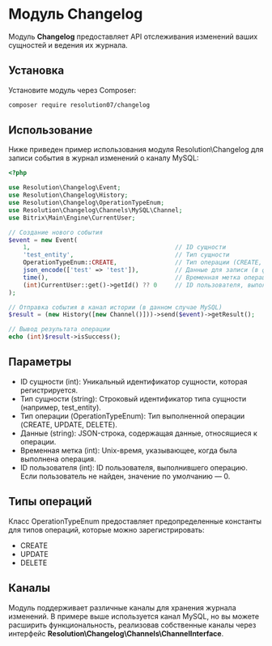 # Модуль Changelog

Модуль **Changelog** предоставляет API отслеживания изменений ваших сущностей и ведения
их журнала.

## Установка

Установите модуль через Composer:

```bash
composer require resolution07/changelog
```

## Использование

Ниже приведен пример использования модуля Resolution\Changelog для записи события в журнал изменений о каналу MySQL:

```php
<?php

use Resolution\Changelog\Event;
use Resolution\Changelog\History;
use Resolution\Changelog\OperationTypeEnum;
use Resolution\Changelog\Channels\MySQL\Channel;
use Bitrix\Main\Engine\CurrentUser;

// Создание нового события
$event = new Event(
    1,                                        // ID сущности
    'test_entity',                            // Тип сущности
    OperationTypeEnum::CREATE,                // Тип операции (CREATE, UPDATE, DELETE и т.д.)
    json_encode(['test' => 'test']),          // Данные для записи (в формате JSON)
    time(),                                   // Временная метка операции
    (int)CurrentUser::get()->getId() ?? 0     // ID пользователя, выполняющего операцию
);

// Отправка события в канал истории (в данном случае MySQL)
$result = (new History([new Channel()]))->send($event)->getResult();

// Вывод результата операции
echo (int)$result->isSuccess();
```

## Параметры

- ID сущности (int): Уникальный идентификатор сущности, которая регистрируется.
- Тип сущности (string): Строковый идентификатор типа сущности (например, test_entity).
- Тип операции (OperationTypeEnum): Тип выполненной операции (CREATE, UPDATE, DELETE).
- Данные (string): JSON-строка, содержащая данные, относящиеся к операции.
- Временная метка (int): Unix-время, указывающее, когда была выполнена операция.
- ID пользователя (int): ID пользователя, выполнившего операцию. Если пользователь не найден, значение по умолчанию — 0.

## Типы операций

Класс OperationTypeEnum предоставляет предопределенные константы для типов операций, которые можно зарегистрировать:

- CREATE
- UPDATE
- DELETE

## Каналы

Модуль поддерживает различные каналы для хранения журнала изменений. В примере выше используется канал MySQL, но вы
можете расширить функциональность, реализовав собственные каналы через интерфейс
**Resolution\Changelog\Channels\ChannelInterface**.